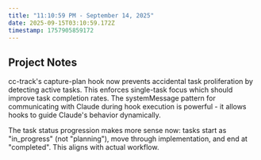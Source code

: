 ```yaml
---
title: "11:10:59 PM - September 14, 2025"
date: 2025-09-15T03:10:59.172Z
timestamp: 1757905859172
---
```


## Project Notes

cc-track's capture-plan hook now prevents accidental task proliferation by detecting active tasks. This enforces single-task focus which should improve task completion rates. The systemMessage pattern for communicating with Claude during hook execution is powerful - it allows hooks to guide Claude's behavior dynamically.

The task status progression makes more sense now: tasks start as "in_progress" (not "planning"), move through implementation, and end at "completed". This aligns with actual workflow.
